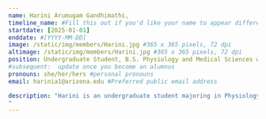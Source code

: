```yaml
---
name: Harini Arumugam Gandhimathi, 
timeline_name: #Fill this out if you'd like your name to appear differently on the Timeline.
startdate: [2025-01-01]
enddate: #[YYYY-MM-DD]
image: /static/img/members/Harini.jpg #365 x 365 pixels, 72 dpi
altimage: /static/img/members/Harini.jpg #365 x 365 pixels, 72 dpi
position: Undergraduate Student, B.S. Physiology and Medical Sciences with a minor in Biochemistry
#subsequent:  update once you become an alumnus
pronouns: she/her/hers #personal pronouns
email: harinia1@arizona.edu #Preferred public email address

description: "Harini is an undergraduate student majoring in Physiology and Medical Sciences with an emphasis on Medical sciences and has a peaking interest in youth awareness and literacy for climate health, exposure assessment and public health research. As an undergraduate, she has worked on creating an engaging climate and health spinning wheel activity for the Tucson book of festival through SCORCH and ESRAC to create youth awareness for climate and health. Furthermore, she also worked to create a lesson plan using the activity created from the Tucson book of festival for high school teachers to use all over the country to bring awareness of climate and health to young students. Her research interests include extreme heat relief in Southern Arizona, infectious diseases, and environmental microbial communities. She plans to graduate with her BS in May 2028 and pursue MD-MPH shortly after. 
"
---
```

